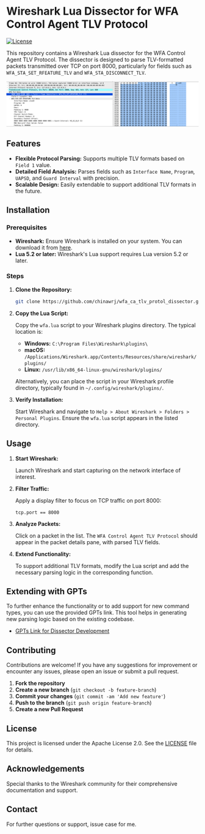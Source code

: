 # Wireshark Lua Dissector for WFA Control Agent TLV Protocol

[![License](https://img.shields.io/badge/license-Apache%202.0-blue.svg)](LICENSE)

This repository contains a Wireshark Lua dissector for the WFA Control Agent TLV Protocol. The dissector is designed to parse TLV-formatted packets transmitted over TCP on port 8000, particularly for fields such as `WFA_STA_SET_RFEATURE_TLV` and `WFA_STA_DISCONNECT_TLV`.

![Dissector Example](./dissector.png)

## Features

- **Flexible Protocol Parsing:** Supports multiple TLV formats based on `Field 1` value.
- **Detailed Field Analysis:** Parses fields such as `Interface Name`, `Program`, `UAPSD`, and `Guard Interval` with precision.
- **Scalable Design:** Easily extendable to support additional TLV formats in the future.

## Installation

### Prerequisites

- **Wireshark:** Ensure Wireshark is installed on your system. You can download it from [here](https://www.wireshark.org/).
- **Lua 5.2 or later:** Wireshark's Lua support requires Lua version 5.2 or later.

### Steps

1. **Clone the Repository:**

    ```sh
    git clone https://github.com/chinawrj/wfa_ca_tlv_protol_dissector.git
    ```

2. **Copy the Lua Script:**

    Copy the `wfa.lua` script to your Wireshark plugins directory. The typical location is:

    - **Windows:** `C:\Program Files\Wireshark\plugins\`
    - **macOS:** `/Applications/Wireshark.app/Contents/Resources/share/wireshark/plugins/`
    - **Linux:** `/usr/lib/x86_64-linux-gnu/wireshark/plugins/`

    Alternatively, you can place the script in your Wireshark profile directory, typically found in `~/.config/wireshark/plugins/`.

3. **Verify Installation:**

    Start Wireshark and navigate to `Help > About Wireshark > Folders > Personal Plugins`. Ensure the `wfa.lua` script appears in the listed directory.

## Usage

1. **Start Wireshark:**

    Launch Wireshark and start capturing on the network interface of interest.

2. **Filter Traffic:**

    Apply a display filter to focus on TCP traffic on port 8000:

    ```plaintext
    tcp.port == 8000
    ```

3. **Analyze Packets:**

    Click on a packet in the list. The `WFA Control Agent TLV Protocol` should appear in the packet details pane, with parsed TLV fields.

4. **Extend Functionality:**

    To support additional TLV formats, modify the Lua script and add the necessary parsing logic in the corresponding function.

## Extending with GPTs

To further enhance the functionality or to add support for new command types, you can use the provided GPTs link. This tool helps in generating new parsing logic based on the existing codebase.

- [GPTs Link for Dissector Development](https://chatgpt.com/g/g-wFzFATssR-dissector-writer-for-wfa-control-agent-tlv-protol)

## Contributing

Contributions are welcome! If you have any suggestions for improvement or encounter any issues, please open an issue or submit a pull request.

1. **Fork the repository**
2. **Create a new branch** (`git checkout -b feature-branch`)
3. **Commit your changes** (`git commit -am 'Add new feature'`)
4. **Push to the branch** (`git push origin feature-branch`)
5. **Create a new Pull Request**

## License

This project is licensed under the Apache License 2.0. See the [LICENSE](LICENSE) file for details.

## Acknowledgements

Special thanks to the Wireshark community for their comprehensive documentation and support.

## Contact

For further questions or support, issue case for me.

